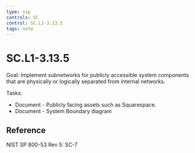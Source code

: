 ```yaml
---
type: ssp
controls: SC
control: SC.L1-3.13.5
tags: note
---
```


# SC.L1-3.13.5

Goal: Implement subnetworks for publicly accessible system components that are physically or logically separated from internal networks.

Tasks:

- Document - Publicly facing assets such as Squarespace.
- Document - System Boundary diagram

## Reference

NIST SP 800-53 Rev 5: SC-7